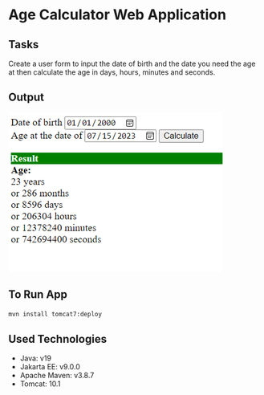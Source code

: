 # Age Calculator Web Application

## Tasks

Create a user form to input the date of birth and the date you need the age at then calculate the age in days, hours, minutes and seconds.

## Output
![output](images/output.png)
## To Run App

``` bash
mvn install tomcat7:deploy
```

## Used Technologies

- Java: v19
- Jakarta EE: v9.0.0
- Apache Maven: v3.8.7
- Tomcat: 10.1
